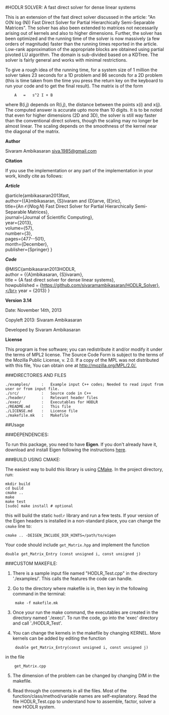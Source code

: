 #HODLR SOLVER: A fast direct solver for dense linear systems

This is an extension of the fast direct solver discussed in the article: "An O(N log (N)) Fast Direct Solver for Partial Hierarchically Semi-Separable Matrices". The solver has also been extended to matrices not necessarily arising out of kernels and also to higher dimensions. Further, the solver has been optimized and the running time of the solver is now massively (a few orders of magnitude) faster than the running times reported in the article. Low-rank approximation of the appropriate blocks are obtained using partial pivoted LU algorithm. The domain is sub-divided based on a KDTree. The solver is fairly general and works with minimal restrictions.

To give a rough idea of the running time, for a system size of 1 million the solver takes 23 seconds for a 1D problem and 86 seconds for a 2D problem (this is time taken from the time you press the return key on the keyboard to run your code and to get the final result). The matrix is of the form

		A	=	s^2 I + B

where B(i,j) depends on R(i,j), the distance between the points x(i) and x(j). The computed answer is accurate upto more than 10 digits. It is to be noted that even for higher dimensions (2D and 3D), the solver is still way faster than the conventional direct solvers, though the scaling may no longer be almost linear. The scaling depends on the smoothness of the kernel near the diagonal of the matrix.

**Author**

Sivaram Ambikasaran <siva.1985@gmail.com>

**Citation**

If you use the implementation or any part of the implementation in your work, kindly cite as follows:

***Article***

@article{ambikasaran2013fast,</br>
  author={{A}mbikasaran, {S}ivaram and {D}arve, {E}ric},</br>
  title={An $\mathcal{O}(N \log N)$ Fast Direct Solver for Partial Hierarchically Semi-Separable Matrices},</br>
  journal={Journal of Scientific Computing},</br>
  year={2013},</br>
  volume={57},</br>
  number={3},</br>
  pages={477--501},</br>
  month={December},</br>
  publisher={Springer}
}

***Code***

@MISC{ambikasaran2013HODLR,</br>
  author = {{A}mbikasaran, {S}ivaram},</br>
  title = {A fast direct solver for dense linear systems},</br>
  howpublished = {https://github.com/sivaramambikasaran/HODLR_Solver},</br>
  year = {2013}
 }

**Version 3.14**

Date: November 14th, 2013

Copyleft 2013: Sivaram Ambikasaran

Developed by Sivaram Ambikasaran

**License**

This program is free software; you can redistribute it and/or modify it under the terms of MPL2 license. The Source Code Form is subject to the terms of the Mozilla Public License, v. 2.0. If a copy of the MPL was not distributed with this file, You can obtain one at <http://mozilla.org/MPL/2.0/.>

###DIRECTORIES AND FILES


	./examples/		:	Example input C++ codes; Needed to read input from user or from input file.
	./src/			:	Source code in C++
	./header/		:	Relevant header files
	./exec/			:	Executables for HODLR
	./README.md		:	This file
	./LICENSE.md	:	License file
	./makefile.mk	:	Makefile

##Usage

###DEPENDENCIES:

To run this package, you need to have **Eigen**. If you don't already have it,
download and install Eigen following the instructions
[here](http://eigen.tuxfamily.org/index.php?title=Main_Page).

###BUILD USING CMAKE:

The easiest way to build this library is using [CMake](http://cmake.org/).
In the project directory, run:
```
mkdir build
cd build
cmake ..
make
make test
[sudo] make install # optional
```
this will build the static `hodlr` library and run a few tests. If your
version of the Eigen headers is installed in a non-standard place, you can
change the `cmake` line to:
```
cmake .. -DEIGEN_INCLUDE_DIR_HINTS=/path/to/eigen
```

Your code should include `get_Matrix.hpp` and implement the function
```
double get_Matrix_Entry (const unsigned i, const unsigned j)
```


###CUSTOM MAKEFILE:

1. There is a sample input file named "HODLR_Test.cpp" in the directory './examples/'. This calls the features the code can handle.

2. Go to the directory where makefile is in, then key in the following command in the terminal:

		make -f makefile.mk

3. Once your run the make command, the executables are created in the directory named './exec/'. To run the code, go into the 'exec' directory and call './HODLR_Test'.

4. You can change the kernels in the makefile by changing KERNEL. More kernels can be added by editing the function

		double get_Matrix_Entry(const unsigned i, const unsigned j)

 in the file

		get_Matrix.cpp

5. The dimension of the problem can be changed by changing DIM in the makefile.

6. Read through the comments in all the files. Most of the function/class/method/variable names are self-explanatory. Read the file HODLR_Test.cpp to understand how to assemble, factor, solver a new HODLR system.
